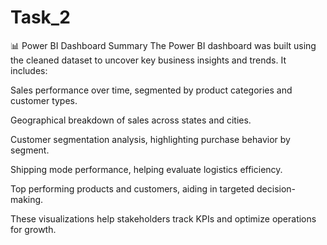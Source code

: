 # Task_2
📊 Power BI Dashboard Summary
The Power BI dashboard was built using the cleaned dataset to uncover key business insights and trends. It includes:

Sales performance over time, segmented by product categories and customer types.

Geographical breakdown of sales across states and cities.

Customer segmentation analysis, highlighting purchase behavior by segment.

Shipping mode performance, helping evaluate logistics efficiency.

Top performing products and customers, aiding in targeted decision-making.

These visualizations help stakeholders track KPIs and optimize operations for growth.
